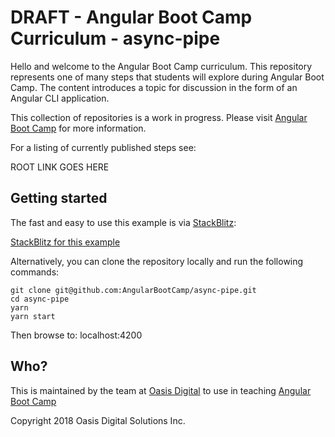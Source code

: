 # DRAFT - Angular Boot Camp Curriculum - async-pipe

Hello and welcome to the Angular Boot Camp curriculum. This repository
represents one of many steps that students will explore during Angular
Boot Camp. The content introduces a topic for discussion in the form
of an Angular CLI application.

This collection of repositories is a work in progress. Please visit
[Angular Boot Camp](https://angularbootcamp.com/)
for more information.

For a listing of currently published steps see:

ROOT LINK GOES HERE

## Getting started

The fast and easy to use this example is via
[StackBlitz](https://stackblitz.io/):

[StackBlitz for this example](https://stackblitz.io/github/AngularBootCamp/async-pipe)

Alternatively, you can clone the repository locally and run the
following commands:

```
git clone git@github.com:AngularBootCamp/async-pipe.git
cd async-pipe
yarn
yarn start
```

Then browse to: localhost:4200

## Who?

This is maintained by the team at
[Oasis Digital](https://oasisdigital.com/)
to use in teaching
[Angular Boot Camp](https://angularbootcamp.com/)

Copyright 2018 Oasis Digital Solutions Inc.
